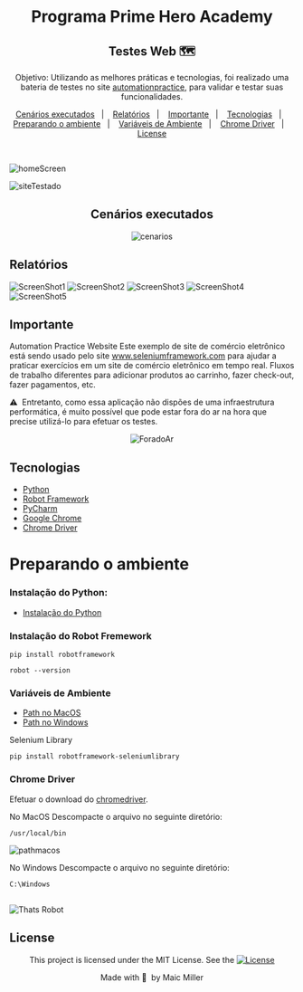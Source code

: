 <div align="center">
  
# Programa Prime Hero Academy
  
## Testes Web 🗺
  
Objetivo: Utilizando as melhores práticas e tecnologias, foi realizado uma bateria de testes no site [automationpractice](http://automationpractice.com/index.php), para validar e testar suas funcionalidades.
  
</div>
  
<p align="center">
  <a href="#Cenários-executados">Cenários executados</a>&nbsp;&nbsp;&nbsp;|&nbsp;&nbsp;&nbsp;
  <a href="#Relatórios">Relatórios</a>&nbsp;&nbsp;&nbsp;|&nbsp;&nbsp;&nbsp;
  <a href="#Importante">Importante</a>&nbsp;&nbsp;&nbsp;|&nbsp;&nbsp;&nbsp;
  <a href="#Tecnologias">Tecnologias</a>&nbsp;&nbsp;&nbsp;|&nbsp;&nbsp;&nbsp;
  <a href="#Preparando-o-ambiente">Preparando o ambiente</a>&nbsp;&nbsp;&nbsp;|&nbsp;&nbsp;&nbsp;
  <a href="#Variáveis-de-Ambiente">Variáveis de Ambiente</a>&nbsp;&nbsp;&nbsp;|&nbsp;&nbsp;&nbsp;
  <a href="#Chrome-Driver">Chrome Driver</a>&nbsp;&nbsp;&nbsp;|&nbsp;&nbsp;&nbsp;
  <a href="#License">License</a>
</p>

<br>

![homeScreen](https://user-images.githubusercontent.com/990877/138452988-d59ff453-46e6-46a3-94c7-555b6346d380.png)

![siteTestado](https://user-images.githubusercontent.com/990877/138453153-9809f34f-b877-4306-a104-e1ad4af348a6.png)

##

<div align="center">
  
## Cenários executados
  
  ![cenarios](https://user-images.githubusercontent.com/990877/138462162-b501462f-4ba1-4540-8e53-2ec2d8d92f47.png)
  
</div>

## Relatórios

![ScreenShot1](https://user-images.githubusercontent.com/990877/138462578-21cee15e-0622-476a-9c19-427910c43671.png)
![ScreenShot2](https://user-images.githubusercontent.com/990877/138462647-32754ad8-c91d-459f-a83d-a176a7d89a9a.png)
![ScreenShot3](https://user-images.githubusercontent.com/990877/138462760-5ec0a448-c80d-4d03-8fd5-13fdecad8bc0.png)
![ScreenShot4](https://user-images.githubusercontent.com/990877/138462833-a2b40f66-3d52-4d96-bfc6-48a1741c8386.png)
![ScreenShot5](https://user-images.githubusercontent.com/990877/138463272-e2ab25ae-b6db-4e89-a7b7-c8673840b83f.png)

##

## Importante

Automation Practice Website
Este exemplo de site de comércio eletrônico está sendo usado pelo site www.seleniumframework.com para ajudar a praticar exercícios em um site de comércio eletrônico em tempo real. Fluxos de trabalho diferentes para adicionar produtos ao carrinho, fazer check-out, fazer pagamentos, etc.

⚠️&nbsp; Entretanto, como essa aplicação não dispões de uma infraestrutura performática, é muito possível que pode estar fora do ar na hora que precise utilizá-lo para efetuar os testes.

<div align="center">

![ForadoAr](https://user-images.githubusercontent.com/990877/138487801-5d1bf62d-e8a8-46e2-adb3-2f7d6ebecb09.png)

</div>
  
##

## Tecnologias

- [Python](https://www.python.org/)
- [Robot Framework](https://robotframework.org/)
- [PyCharm](https://www.jetbrains.com/pt-br/pycharm/)
- [Google Chrome]()
- [Chrome Driver](https://chromedriver.chromium.org/downloads)

# Preparando o ambiente

### Instalação do Python:

- [Instalação do Python](https://wiki.python.org/moin/BeginnersGuide)

### Instalação do Robot Fremework

~~~python3
pip install robotframework
~~~
~~~python3
robot --version
~~~
### Variáveis de Ambiente

- [Path no MacOS](https://docs.python.org/3/using/mac.html)
- [Path no Windows](https://docs.python.org/3/using/windows.html#the-full-installer)

Selenium Library
~~~script
pip install robotframework-seleniumlibrary
~~~

### Chrome Driver
Efetuar o download do [chromedriver](https://chromedriver.chromium.org/downloads).

No MacOS
Descompacte o arquivo no seguinte diretório:
~~~script
/usr/local/bin 
~~~
![pathmacos](https://user-images.githubusercontent.com/990877/138451032-164c8cbd-7989-4855-bba1-b60335096979.png)

No Windows
Descompacte o arquivo no seguinte diretório:
~~~script
C:\Windows
~~~

##

![Thats Robot](https://user-images.githubusercontent.com/990877/129357114-76c16f53-b485-4c59-b33a-5975a32e083b.png)

## License

<div align="center">
  
<p>This project is licensed under the MIT License. See the
  <a href="https://mit-license.org/">
  <img src="https://img.shields.io/static/v1?label=license&message=MIT&color=5965E0&labelColor=121214" alt="License">
  </a></p>
<p>Made with&nbsp;💙 &nbsp;by Maic Miller</p>
  
<div>
